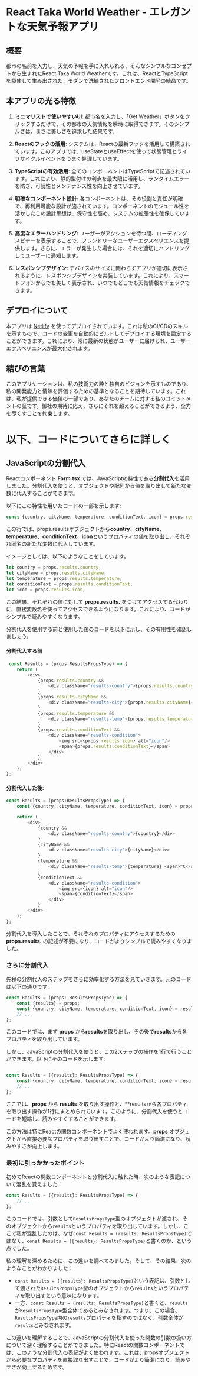# React Taka World Weather - エレガントな天気予報アプリ

## 概要

都市の名前を入力し、天気の予報を手に入れられる、そんなシンプルなコンセプトから生まれたReact Taka World Weatherです。これは、ReactとTypeScriptを駆使して生み出された、モダンで洗練されたフロントエンド開発の結晶です。

## 本アプリの光る特徴

1. **ミニマリストで使いやすいUI**: 都市名を入力し、「Get Weather」ボタンをクリックするだけで、その都市の天気情報を瞬時に取得できます。そのシンプルさは、まさに美しさを追求した結果です。

2. **Reactのフックの活用**: システムは、Reactの最新フックを活用して構築されています。このアプリでは、useStateとuseEffectを使って状態管理とライフサイクルイベントをうまく処理しています。

3. **TypeScriptの有効活用**: 全てのコンポーネントはTypeScriptで記述されています。これにより、静的型付けの利点を最大限に活用し、ランタイムエラーを防ぎ、可読性とメンテナンス性を向上させています。

4. **明確なコンポーネント設計**: 各コンポーネントは、その役割と責任が明確で、再利用可能な設計が施されています。コンポーネントのモジュール性を活かしたこの設計思想は、保守性を高め、システムの拡張性を確保しています。

5. **高度なエラーハンドリング**: ユーザーがアクションを待つ間、ローディングスピナーを表示することで、フレンドリーなユーザーエクスペリエンスを提供します。さらに、エラーが発生した場合には、それを適切にハンドリングしてユーザーに通知します。

6. **レスポンシブデザイン**: デバイスのサイズに関わらずアプリが適切に表示されるように、レスポンシブデザインを実装しています。これにより、スマートフォンからでも美しく表示され、いつでもどこでも天気情報をチェックできます。

## デプロイについて

本アプリは [Netlify](https://www.netlify.com/) を使ってデプロイされています。これは私のCI/CDのスキルを示すもので、コードの変更を自動的にビルドしてデプロイする環境を設定することができます。これにより、常に最新の状態がユーザーに届けられ、ユーザーエクスペリエンスが最大化されます。

## 結びの言葉

このアプリケーションは、私の技術力の粋と独自のビジョンを示すものであり、私の開発能力と情熱を評価するための基準となることを期待しています。これは、私が提供できる価値の一部であり、あなたのチームに対する私のコミットメントの証です。御社の期待に応え、さらにそれを超えることができるよう、全力を尽くすことを約束します。

# 以下、コードについてさらに詳しく

## JavaScriptの分割代入

Reactコンポーネント **Form.tsx** では、JavaScriptの特性である**分割代入**を活用しました。分割代入を使うと、オブジェクトや配列から値を取り出して新たな変数に代入することができます。

以下にこの特性を用いたコードの一部を示します:

```javascript
const {country, cityName, temperature, conditionText, icon} = props.results;
```

この行では、props.resultsオブジェクトから**country**、**cityName**、**temperature**、**conditionText**、**icon**というプロパティの値を取り出し、それぞれ同名の新たな変数に代入しています。

イメージとしては、以下のようなことをしています。
```javascript
let country = props.results.country;
let cityName = props.results.cityName;
let temperature = props.results.temperature;
let conditionText = props.results.conditionText;
let icon = props.results.icon;
```

この結果、それぞれの値に対して **props.results.** をつけてアクセスする代わりに、直接変数名を使ってアクセスできるようになります。これにより、コードがシンプルで読みやすくなります。

分割代入を使用する前と使用した後のコードを以下に示し、その有用性を確認しましょう:

#### 分割代入する前

```javascript
 const Results = (props:ResultsPropsType) => {
    return (
        <div>
            {props.results.country && 
                <div className="results-country">{props.results.country}</div>
            }
            {props.results.cityName && 
                <div className="results-city">{props.results.cityName}</div>
            }
            {props.results.temperature && 
                <div className="results-temp">{props.results.temperature} <span>°C</span></div>
            }
            {props.results.conditionText && 
                <div className="results-condition">
                    <img src={props.results.icon} alt="icon"/>
                    <span>{props.results.conditionText}</span>
                </div>
            }
        </div>
    );
};
```

#### 分割代入した後:

```javascript
const Results = (props:ResultsPropsType) => {
    const {country, cityName, temperature, conditionText, icon} = props.results;

    return (
        <div>
            {country && 
                <div className="results-country">{country}</div>
            }
            {cityName && 
                <div className="results-city">{cityName}</div>
            }
            {temperature && 
                <div className="results-temp">{temperature} <span>°C</span></div>
            }
            {conditionText && 
                <div className="results-condition">
                    <img src={icon} alt="icon"/>
                    <span>{conditionText}</span>
                </div>
            }
        </div>
    );
};
```
分割代入を導入したことで、それぞれのプロパティにアクセスするための**props.results.** の記述が不要になり、コードがよりシンプルで読みやすくなりました。

### さらに分割代入

先程の分割代入のステップをさらに効率化する方法を見ていきます。元のコードは以下の通りです:

```javascript
const Results = (props: ResultsPropsType) => {
    const {results} = props;
    const {country, cityName, temperature, conditionText, icon} = results;
    // ...
};
```
このコードでは、まず **props** から**results**を取り出し、その後で**results**から各プロパティを取り出しています。

しかし、JavaScriptの分割代入を使うと、この2ステップの操作を1行で行うことができます。以下にそのコードを示します:

```javascript

const Results = ({results}: ResultsPropsType) => {
    const {country, cityName, temperature, conditionText, icon} = results;
    // ...
};
```
ここでは、**props** から **results** を取り出す操作と、**resultsから各プロパティを取り出す操作が1行にまとめられています。このように、分割代入を使うとコードを短縮し、読みやすくすることができます。

この方法は特にReactの関数コンポーネントでよく使われます。**props** オブジェクトから直接必要なプロパティを取り出すことで、コードがより簡潔になり、読みやすさが向上します。

### 最初に引っかかったポイント

初めてReactの関数コンポーネントと分割代入に触れた時、次のような表記について混乱を覚えました：

```javascript
const Results = ({results}: ResultsPropsType) => {
    // ...
};
```
このコードでは、引数として`ResultsPropsType`型のオブジェクトが渡され、そのオブジェクトから`results`というプロパティを取り出しています。しかし、ここで私が混乱したのは、なぜ`const Results = (results: ResultsPropsType)`ではなく、`const Results = ({results}: ResultsPropsType)`と書くのか、という点でした。

私の理解を深めるために、この違いを調べてみました。そして、その結果、次のようなことがわかりました：

- `const Results = ({results}: ResultsPropsType)`という表記は、引数として渡された`ResultsPropsType`型のオブジェクトから`results`というプロパティを取り出すという意味になります。
- 一方、`const Results = (results: ResultsPropsType)`と書くと、`results`が`ResultsPropsType`型全体であるとみなされます。つまり、この場合、`ResultsPropsType`内の`results`プロパティを指すのではなく、引数全体が`results`とみなされます。

この違いを理解することで、JavaScriptの分割代入を使った関数の引数の扱い方について深く理解することができました。特にReactの関数コンポーネントでは、このような分割代入の表記がよく使われます。これは、propsオブジェクトから必要なプロパティを直接取り出すことで、コードがより簡潔になり、読みやすさが向上するためです。

